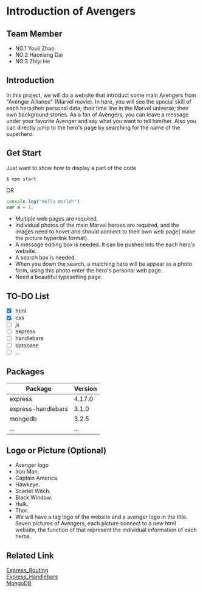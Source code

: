 # Introduction of Avengers
## Team Member
* NO.1 Youli Zhao
* NO.2 Haoxiang Dai
* NO.3 Zhiyi He

## Introduction
In this project, we will do a website that introduct some main Avengers from "Avenger Alliance" (Marvel movie). In here, you will see the special skill of each hero;their personal data; their time line in the Marvel universe; their own background stories. As a fan of Avengers, you can leave a message under your favorite Avenger and say what you want to tell him/her. Also you can directly jump to the hero's page by searching for the name of the superhero.

## Get Start
Just want to show how to display a part of the code
```
$ npm start
```
OR <br>
```javascript
console.log("Hello World!")
var a = 1;
```

* Multiple web pages are required.
* Individual photos of the main Marvel heroes are required, and the images need to hover and should connect to their own web page( make the picture hyperlink format).
* A message editing box is needed. It can be pushed into the each hero's website.
* A search box is needed.
* When you down the search, a matching hero will be appear as a photo form, using this photo enter the hero's personal web page.
* Need a beautiful typesetting page.


## TO-DO List
- [X] html
- [X] css
- [ ] js
- [ ] express
- [ ] handlebars
- [ ] database
- [ ] ...

## Packages
|Package|Version|
|------|-----|
|express|4.17.0|
|express-handlebars|3.1.0|
|mongodb|3.2.5|
|...|...|
## Logo or Picture (Optional)
* Avenger logo
* Iron Man.
* Captain America.
* Hawkeye.
* Scarlet Witch.
* Black Window.
* Hulk.
* Thor.
* We will have a tag logo of the website and a avenger logo in the title. Seven pictures of Avengers, each picture connect to a new html website, the function of that represent the individual information of each heros.


## Related Link
<a href="https://expressjs.com/en/guide/routing.html">Express_Routing</a><br>
<a href="https://github.com/ericf/express-handlebars">Express_Handlebars</a><br>
<a href="https://docs.mongodb.com/manual/">MongoDB</a>
